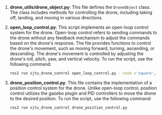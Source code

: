 1. **drone_utils/drone_object.py**: This file defines the `DroneObject` class. The class includes methods for controlling the drone, including taking off, landing, and moving in various directions.

2. **open_loop_control.py**: This script implements an open-loop control system for the drone. Open-loop control refers to sending commands to the drone without any feedback mechanism to adjust the commands based on the drone's response. The file provides functions to control the drone's movement, such as moving forward, turning, ascending, or descending. The drone's movement is controlled by adjusting the drone's roll, pitch, yaw, and vertical velocity. To run the script, use the following command:

   ```bash
   ros2 run sjtu_drone_control open_loop_control.py --task <'square', 'triangle', 'forward', 'backward', 'left', 'right', 'up', 'down'> --distance <float [m]> --number <int>
   ```


3. **drone_position_control.py**: This file contains the implementation of a position control system for the drone. Unlike open-loop control, position control utilizes the gazebo plugin and PID controllers to move the drone to the desired position. To run the script, use the following command:

   ```bash
   ros2 run sjtu_drone_control drone_position_control.py
   ```